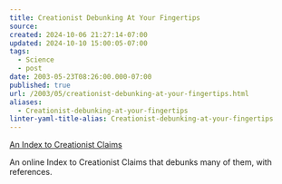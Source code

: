```yaml
---
title: Creationist Debunking At Your Fingertips
source: 
created: 2024-10-06 21:27:14-07:00
updated: 2024-10-10 15:00:05-07:00
tags:
  - Science
  - post
date: 2003-05-23T08:26:00.000-07:00
published: true
url: /2003/05/creationist-debunking-at-your-fingertips.html
aliases:
  - Creationist-debunking-at-your-fingertips
linter-yaml-title-alias: Creationist-debunking-at-your-fingertips
---
```



[An Index to Creationist Claims](http://home.earthlink.net/~misaak/guide/list.html "An Index to Creationist Claims")  
  
An online Index to Creationist Claims that debunks many of them, with references.